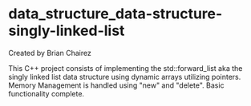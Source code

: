 # data_structure_data-structure-singly-linked-list

Created by Brian Chairez

This C++ project consists of implementing the std::forward_list aka the singly linked list data structure using dynamic arrays utilizing pointers.
Memory Management is handled using "new" and "delete".
Basic functionality complete.
